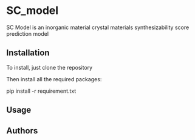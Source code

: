 # SC_model

SC Model is an inorganic material crystal materials synthesizability score prediction model


## Installation

To install, just clone the repository

Then install all the required packages:

pip install -r requirement.txt


## Usage

   

## Authors

